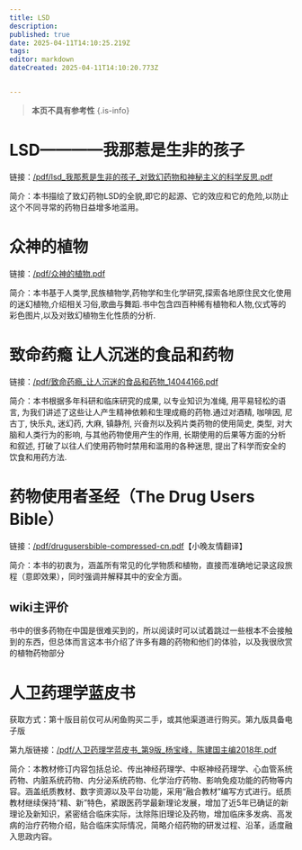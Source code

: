```yaml
---
title: LSD
description: 
published: true
date: 2025-04-11T14:10:25.219Z
tags: 
editor: markdown
dateCreated: 2025-04-11T14:10:20.773Z


---
```

>**本页不具有参考性**
{.is-info}
# LSD————我那惹是生非的孩子

链接：[/pdf/lsd\_我那惹是生非的孩子\_对致幻药物和神秘主义的科学反思.pdf](/pdf/lsd_我那惹是生非的孩子_对致幻药物和神秘主义的科学反思.pdf)

简介：本书描绘了致幻药物LSD的全貌,即它的起源、它的效应和它的危险,以防止这个不同寻常的药物日益增多地滥用。

# 众神的植物

链接：[/pdf/众神的植物.pdf](/pdf/众神的植物.pdf)

简介：本书基于人类学,民族植物学,药物学和生化学研究,探索各地原住民文化使用的迷幻植物,介绍相关习俗,歌曲与舞蹈.书中包含四百种稀有植物和人物,仪式等的彩色图片,以及对致幻植物生化性质的分析.

# 致命药瘾 让人沉迷的食品和药物

链接：[/pdf/致命药瘾\_让人沉迷的食品和药物\_14044166.pdf](/pdf/致命药瘾_让人沉迷的食品和药物_14044166.pdf)

简介：本书根据多年科研和临床研究的成果, 以专业知识为准绳, 用平易轻松的语言, 为我们讲述了这些让人产生精神依赖和生理成瘾的药物.通过对酒精, 咖啡因, 尼古丁, 快乐丸, 迷幻药, 大麻, 镇静剂, 兴奋剂以及鸦片类药物的使用简史, 类型, 对大脑和人类行为的影响, 与其他药物使用产生的作用, 长期使用的后果等方面的分析和叙述, 打破了以往人们使用药物时禁用和滥用的各种迷思, 提出了科学而安全的饮食和用药方法.

# 药物使用者圣经（The Drug Users Bible）

链接：[/pdf/drugusersbible-compressed-cn.pdf](/pdf/drugusersbible-compressed-cn.pdf)【小晚友情翻译】

简介：本书的初衷为，涵盖所有常见的化学物质和植物，直接而准确地记录这段旅程（意即效果），同时强调并解释其中的安全方面。 

## wiki主评价

书中的很多药物在中国是很难买到的，所以阅读时可以试着跳过一些根本不会接触到的东西，但总体而言这本书介绍了许多有趣的药物和他们的体验，以及我很欣赏的植物药物部分

# 人卫药理学蓝皮书

获取方式：第十版目前仅可从闲鱼购买二手，或其他渠道进行购买。第九版具备电子版

第九版链接：[/pdf/人卫药理学蓝皮书\_第9版\_杨宝峰，陈建国主编2018年.pdf](/pdf/人卫药理学蓝皮书_第9版_杨宝峰，陈建国主编2018年.pdf)

简介：本教材修订内容包括总论、传出神经药理学、中枢神经药理学、心血管系统药物、内脏系统药物、内分泌系统药物、化学治疗药物、影响免疫功能的药物等内容。涵盖纸质教材、数字资源以及平台功能，采用“融合教材”编写方式进行。纸质教材继续保持“精、新”特色，紧跟医药学最新理论发展，增加了近5年已确证的新理论及新知识，紧密结合临床实际，汰除陈旧理论及药物，增加临床多发病、高发病的治疗药物介绍，贴合临床实际情况，简略介绍药物的研发过程、沿革，适度融入思政内容。
